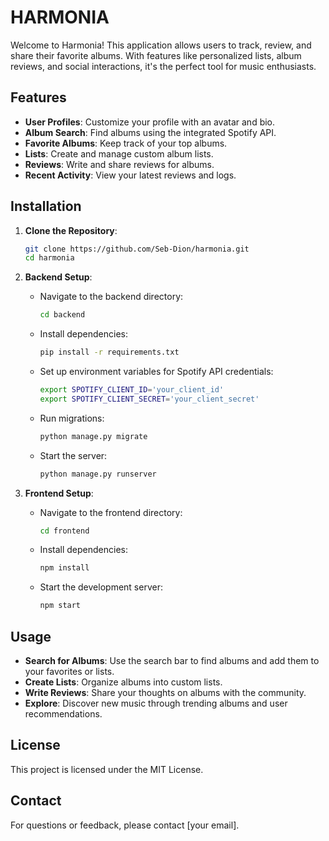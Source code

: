 # HARMONIA

Welcome to Harmonia! This application allows users to track, review, and share their favorite albums. With features like personalized lists, album reviews, and social interactions, it's the perfect tool for music enthusiasts.

## Features

- **User Profiles**: Customize your profile with an avatar and bio.
- **Album Search**: Find albums using the integrated Spotify API.
- **Favorite Albums**: Keep track of your top albums.
- **Lists**: Create and manage custom album lists.
- **Reviews**: Write and share reviews for albums.
- **Recent Activity**: View your latest reviews and logs.

## Installation

1. **Clone the Repository**:
   ```bash
   git clone https://github.com/Seb-Dion/harmonia.git
   cd harmonia
   ```

2. **Backend Setup**:
   - Navigate to the backend directory:
     ```bash
     cd backend
     ```
   - Install dependencies:
     ```bash
     pip install -r requirements.txt
     ```
   - Set up environment variables for Spotify API credentials:
     ```bash
     export SPOTIFY_CLIENT_ID='your_client_id'
     export SPOTIFY_CLIENT_SECRET='your_client_secret'
     ```
   - Run migrations:
     ```bash
     python manage.py migrate
     ```
   - Start the server:
     ```bash
     python manage.py runserver
     ```

3. **Frontend Setup**:
   - Navigate to the frontend directory:
     ```bash
     cd frontend
     ```
   - Install dependencies:
     ```bash
     npm install
     ```
   - Start the development server:
     ```bash
     npm start
     ```

## Usage

- **Search for Albums**: Use the search bar to find albums and add them to your favorites or lists.
- **Create Lists**: Organize albums into custom lists.
- **Write Reviews**: Share your thoughts on albums with the community.
- **Explore**: Discover new music through trending albums and user recommendations.

## License

This project is licensed under the MIT License.

## Contact

For questions or feedback, please contact [your email].
